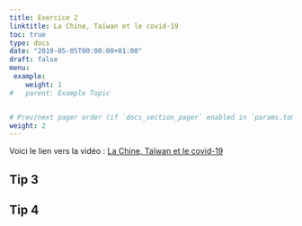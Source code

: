 ```yaml
---
title: Exercice 2
linktitle: La Chine, Taïwan et le covid-19
toc: true
type: docs
date: "2019-05-05T00:00:00+01:00"
draft: false
menu:
 example:
    weight: 1
#   parent: Example Topic


# Prev/next pager order (if `docs_section_pager` enabled in `params.toml`)
weight: 2
---
```


Voici le lien vers la vidéo : [La Chine, Taïwan et le covid-19](https://www.youtube.com/watch?v=qQPZkmnScUw&t=1s)

## Tip 3


## Tip 4

